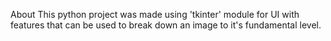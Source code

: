 About
This python project was made using 'tkinter' module for UI with features that can be used to break down an image to it's fundamental level.
